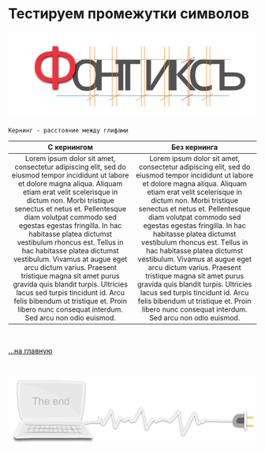 <div class="navi"><nav id="navi"><!-- js --></nav></div>

# Тестируем промежутки символов

<span id="az1-img" class="img" onclick="imgResize()">![img](assets/svg/kerning.svg)</span>

	Кернинг - расстояние между глифами

|С кернингом | Без кернинга |
|:---:|:---:|
|<span id="default-kern">Lorem ipsum dolor sit amet, consectetur adipiscing elit, sed do eiusmod tempor incididunt ut labore et dolore magna aliqua. Aliquam etiam erat velit scelerisque in dictum non. Morbi tristique senectus et netus et. Pellentesque diam volutpat commodo sed egestas egestas fringilla. In hac habitasse platea dictumst vestibulum rhoncus est. Tellus in hac habitasse platea dictumst vestibulum. Vivamus at augue eget arcu dictum varius. Praesent tristique magna sit amet purus gravida quis blandit turpis. Ultricies lacus sed turpis tincidunt id. Arcu felis bibendum ut tristique et. Proin libero nunc consequat interdum. Sed arcu non odio euismod.</span>|<span onclick="kern()" id="kern" style="cursor: col-resize; font-kerning: none">Lorem ipsum dolor sit amet, consectetur adipiscing elit, sed do eiusmod tempor incididunt ut labore et dolore magna aliqua. Aliquam etiam erat velit scelerisque in dictum non. Morbi tristique senectus et netus et. Pellentesque diam volutpat commodo sed egestas egestas fringilla. In hac habitasse platea dictumst vestibulum rhoncus est. Tellus in hac habitasse platea dictumst vestibulum. Vivamus at augue eget arcu dictum varius. Praesent tristique magna sit amet purus gravida quis blandit turpis. Ultricies lacus sed turpis tincidunt id. Arcu felis bibendum ut tristique et. Proin libero nunc consequat interdum. Sed arcu non odio euismod.</span>|

<br>

[…на главную](/)

<br>

<span id="az2-img-2" class="img" onclick="imgResize()">![img](assets/svg/comp-end.svg)</span>

<script src="assets/js/navi.js"></script>
